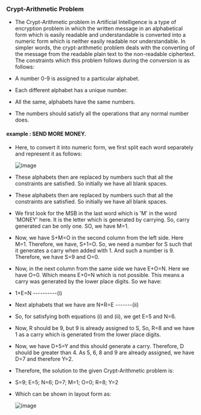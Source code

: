 ### Crypt-Arithmetic Problem

- The Crypt-Arithmetic problem in Artificial Intelligence is a type of encryption problem in which the written message in an alphabetical form which is easily readable and understandable is converted into a numeric form which is neither easily readable nor understandable. In simpler words, the crypt-arithmetic problem deals with the converting of the message from the readable plain text to the non-readable ciphertext. The constraints which this problem follows during the conversion is as follows:

- A number 0-9 is assigned to a particular alphabet.
- Each different alphabet has a unique number.
- All the same, alphabets have the same numbers.
- The numbers should satisfy all the operations that any normal number does.

#### example : SEND MORE MONEY.

- Here, to convert it into numeric form, we first split each word separately and represent it as follows:

   ![image](https://github.com/prashantjagtap2909/Artificial-Intelligence/assets/93985255/677104de-4689-4f51-8b5d-ac7d942780ab)
    
    
- These alphabets then are replaced by numbers such that all the constraints are satisfied. So initially we have all blank spaces.

- These alphabets then are replaced by numbers such that all the constraints are satisfied. So initially we have all blank spaces.

- We first look for the MSB in the last word which is 'M' in the word 'MONEY' here. It is the letter which is generated by carrying. So, carry generated can be only one. SO, we have M=1.

- Now, we have S+M=O in the second column from the left side. Here M=1. Therefore, we have, S+1=O. So, we need a number for S such that it generates a carry when added with 1. And such a number is 9. Therefore, we have S=9 and O=0.

- Now, in the next column from the same side we have E+O=N. Here we have O=0. Which means E+0=N which is not possible. This means a carry was generated by the lower place digits. So we have:

- 1+E=N ----------(i)

- Next alphabets that we have are N+R=E -------(ii)

- So, for satisfying both equations (i) and (ii), we get E=5 and N=6.

- Now, R should be 9, but 9 is already assigned to S, So, R=8 and we have 1 as a carry which is generated from the lower place digits.

- Now, we have D+5=Y and this should generate a carry. Therefore, D should be greater than 4. As 5, 6, 8 and 9 are already assigned, we have D=7 and therefore Y=2.

- Therefore, the solution to the given Crypt-Arithmetic problem is:

- S=9; E=5; N=6; D=7; M=1; O=0; R=8; Y=2

- Which can be shown in layout form as:

   ![image](https://github.com/prashantjagtap2909/Artificial-Intelligence/assets/93985255/7c8d0074-a099-4111-8ee0-70a8ea320864)

